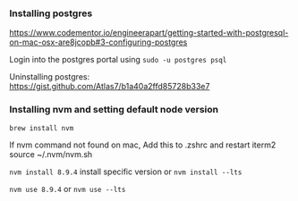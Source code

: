 
### Installing postgres
https://www.codementor.io/engineerapart/getting-started-with-postgresql-on-mac-osx-are8jcopb#3-configuring-postgres

Login into the postgres portal using `sudo -u postgres psql`

Uninstalling postgres: https://gist.github.com/Atlas7/b1a40a2ffd85728b33e7


### Installing nvm and setting default node version

`brew install nvm`

If nvm command not found on mac, Add this to .zshrc and restart iterm2
source ~/.nvm/nvm.sh

`nvm install 8.9.4` install specific version or `nvm install --lts`

`nvm use 8.9.4` or `nvm use --lts`
